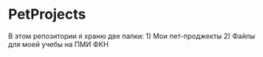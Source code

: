 # PetProjects
В этом репозитории я храню две папки: 1) Мои пет-проджекты 2) Файлы для моей учебы на ПМИ ФКН
